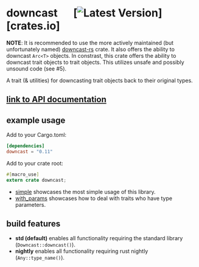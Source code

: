 # downcast &emsp; [![Latest Version]][crates.io]

[Latest Version]: https://img.shields.io/crates/v/downcast.svg

__NOTE__: It is recommended to use the more actively maintained (but unfortunately named) [downcast-rs](https://crates.io/crates/downcast-rs) crate. It also offers the ability to downcast `Arc<T>` objects. In constrast, this crate offers the ability to downcast trait objects to trait objects. This utilizes unsafe and possibly unsound code (see #5). 

A trait (& utilities) for downcasting trait objects back to their original types.

## [link to API documentation](https://docs.rs/downcast)

## example usage

Add to your Cargo.toml:

```toml
[dependencies]
downcast = "0.11"
```

Add to your crate root:

```rust
#[macro_use]
extern crate downcast;
```

* [simple](examples/simple.rs) showcases the most simple usage of this library.
* [with_params](examples/with_params.rs)  showcases how to deal with traits who have type parameters. 

## build features

* **std (default)** enables all functionality requiring the standard library (`Downcast::downcast()`).
* **nightly** enables all functionality requiring rust nightly (`Any::type_name()`).
